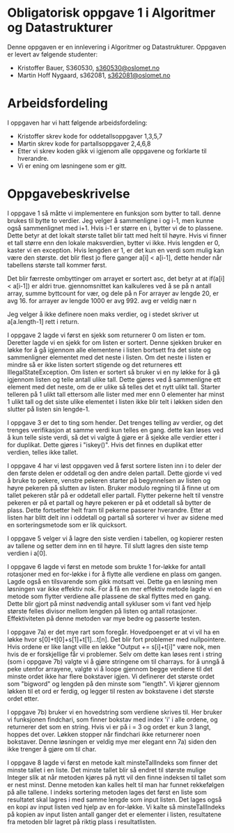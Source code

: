 # Obligatorisk oppgave 1 i Algoritmer og Datastrukturer

Denne oppgaven er en innlevering i Algoritmer og Datastrukturer. 
Oppgaven er levert av følgende studenter:
* Kristoffer Bauer, S360530, s360530@oslomet.no
* Martin Hoff Nygaard, s362081, s362081@oslomet.no

# Arbeidsfordeling

I oppgaven har vi hatt følgende arbeidsfordeling:
* Kristoffer skrev kode for oddetallsoppgaver 1,3,5,7
* Martin skrev kode for partallsoppgaver 2,4,6,8
* Etter vi skrev koden gikk vi igjenom alle oppgavene og forklarte til hverandre.
* Vi er ening om løsningene som er gitt.

# Oppgavebeskrivelse

I oppgave 1 så måtte vi implementere en funksjon som bytter to tall. denne brukes til bytte to verdier. Jeg velger å sammenligne i og i-1, men kunne også sammenlignet med i+1. Hvis i-1 er større en i, bytter vi de to plassene. Dette betyr at det lokalt største tallet blir tatt med helt til høyre. Hvis vi finner et tall større enn den lokale maksverdien, bytter vi ikke. Hvis lengden er 0, kaster vi en exception. Hvis lengden er 1, er det kun en verdi som mulig kan være den største. det blir flest jo flere ganger a[i] < a[i-1], dette hender når tabellens største tall kommer først. 

Det blir færreste ombyttinger om arrayet er sortert asc, det betyr at at if(a[i] < a[i-1]) er aldri true. gjennomsnittet kan kalkuleres ved å se på n antall array, summe byttcount for vær, og dele på n For arrayer av lengde 20, er avg 16. for arrayer av lengde 1000 er avg 992. avg er veldig nær n

Jeg velger å ikke definere noen maks verdier, og i stedet skriver ut a[a.length-1] rett i return.

I oppgave 2 lagde vi først en sjekk som returnerer 0 om listen er tom. Deretter lagde vi en sjekk for om listen er sortert. Denne sjekken bruker en løkke for å gå igjennom alle elementene i listen bortsett fra det siste og sammenligner elementet med det neste i listen. Om det neste i listen er mindre så er ikke listen sortert stigende og det returneres ett IllegalStateException. Om listen er sortert så bruker vi en ny løkke for å gå igjennom listen og telle antall ulike tall. Dette gjøres ved å sammenligne ett element med det neste, om de er ulike så telles det et nytt ulikt tall. Starter telleren på 1 ulikt tall ettersom alle lister med mer enn 0 elementer har minst 1 ulikt tall og det siste ulike elementet i listen ikke blir telt i løkken siden den slutter på listen sin lengde-1.

I oppgave 3 er det to ting som hender. Det trenges telling av verdier, og det trenges verifikasjon at samme verdi kun telles en gang. dette kan løses ved å kun telle siste verdi, så det vi valgte å gjøre er å sjekke alle verdier etter i for duplikat. Dette gjøres i "iskey()". Hvis det finnes en duplikat etter verdien, telles ikke tallet.

I oppgave 4 har vi løst oppgaven ved å først sortere listen inn i to deler der den første delen er oddetall og den andre delen partall. Dette gjorde vi ved å bruke to pekere, venstre pekeren starter på begynnelsen av listen og høyre pekeren på slutten av listen. Bruker modulo regning til å finne ut om tallet pekeren står på er oddetall eller partall. Flytter pekerne helt til venstre pekeren er på et partall og høyre pekeren er på et oddetall så bytter de plass. Dette fortsetter helt fram til pekerne passerer hverandre. Etter at listen har blitt delt inn i oddetall og partall så sorterer vi hver av sidene med en sorteringsmetode som er lik quicksort.

I oppgave 5 velger vi å lagre den siste verdien i tabellen, og kopierer resten av tallene og setter dem inn en til høyre. Til slutt lagres den siste temp verdien i a[0].

I oppgave 6 lagde vi først en metode som brukte 1 for-løkke for antall rotasjoner med en for-løkke i for å flytte alle verdiene en plass om gangen. Lagde også en tilsvarende som gikk motsatt vei. Dette ga en løsning men løsningen var ikke effektiv nok. For å få en mer effektiv metode lagde vi en metode som flytter verdiene alle plassene de skal flyttes med en gang. Dette blir gjort på minst nødvendig antall sykluser som vi fant ved hjelp største felles divisor mellom lengden på listen og antall rotasjoner. Effektiviteten på denne metoden var mye bedre og passerte testen.

I oppgave 7a) er det mye rart som foregår. Hovedpoenget er at vi vil ha en løkke hvor s[0]+t[0]+s[1]+t[1]...t[n]. Det blir fort problemer med nullpointere. Hvis ordene er like langt ville en løkke "Output += s[i]+t[i]" være nok, men hvis de er forskjellige får vi problemer. Selv om dette kan løses rent i string (som i oppgave 7b) valgte vi å gjøre stringene om til charrays. for å unngå å peke utenfor arrayene, valgte vi å loope gjennom begge verdiene til det minste ordet ikke har flere bokstaver igjen. Vi definerer det største ordet som "bigword" og lengden på den minste som "length". Vi kjører gjennom løkken til et ord er ferdig, og legger til resten av bokstavene i det største ordet etter.

I oppgave 7b) bruker vi en hovedstring som verdiene skrives til. Her bruker vi funksjonen findchari, som finner bokstav med index 'i' i alle ordene, og returnerer det som en string. Hvis vi er på i = 3 og ordet er kun 3 langt, hoppes det over. Løkken stopper når findchari ikke returnerer noen bokstaver. Denne løsningen er veldig mye mer elegant enn 7a) siden den ikke trenger å gjøre om til char.

I oppgave 8 lagde vi først en metode kalt minsteTallIndeks som finner det minste tallet i en liste. Det minste tallet blir så endret til største mulige Integer slik at når metoden kjøres på nytt vil den finne indeksen til tallet som er nest minst. Denne metoden kan kalles helt til man har funnet rekkefølgen på alle tallene. I indeks sortering metoden lages det først en liste som resultatet skal lagres i med samme lengde som input listen. Det lages også en kopi av input listen ved hjelp av en for-løkke. Vi kalte så minsteTallIndeks på kopien av input listen antall ganger det er elementer i listen, resultatene fra metoden blir lagret på riktig plass i resultatlisten.
